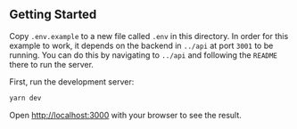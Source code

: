 ## Getting Started

Copy `.env.example` to a new file called `.env` in this directory. In order for this example to work, it depends on the backend in `../api` at port `3001` to be running. You can do this by navigating to `../api` and following the `README` there to run the server.

First, run the development server:

```bash
yarn dev
```

Open [http://localhost:3000](http://localhost:3000) with your browser to see the result.
